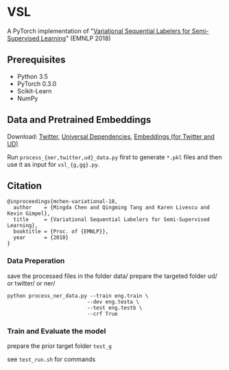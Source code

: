 # VSL

A PyTorch implementation of "[Variational Sequential Labelers for Semi-Supervised Learning](http://ttic.uchicago.edu/~mchen/papers/mchen+etal.emnlp18.pdf)" (EMNLP 2018)


## Prerequisites

- Python 3.5
- PyTorch 0.3.0
- Scikit-Learn
- NumPy

## Data and Pretrained Embeddings

Download: [Twitter](https://code.google.com/archive/p/ark-tweet-nlp/downloads), [Universal Dependencies](https://lindat.mff.cuni.cz/repository/xmlui/handle/11234/1-1827?show=full), [Embeddings (for Twitter and UD)](https://drive.google.com/drive/folders/1oie43_thsbhhoUsOHlkyKj2iMpFNOrgA?usp=sharing)

Run `process_{ner,twitter,ud}_data.py` first to generate `*.pkl` files and then use it as input for `vsl_{g,gg}.py`.

## Citation

```
@inproceedings{mchen-variational-18,
  author    = {Mingda Chen and Qingming Tang and Karen Livescu and Kevin Gimpel},
  title     = {Variational Sequential Labelers for Semi-Supervised Learning},
  booktitle = {Proc. of {EMNLP}},
  year      = {2018}
}
```

### Data Preperation
save the processed files in the folder data/
prepare the targeted folder ud/ or twitter/ or ner/

```
python process_ner_data.py --train eng.train \
                          --dev eng.testa \
                          --test eng.testb \
                          --crf True
```



### Train and Evaluate the model

prepare the prior target folder `test_g`

see `test_run.sh` for commands